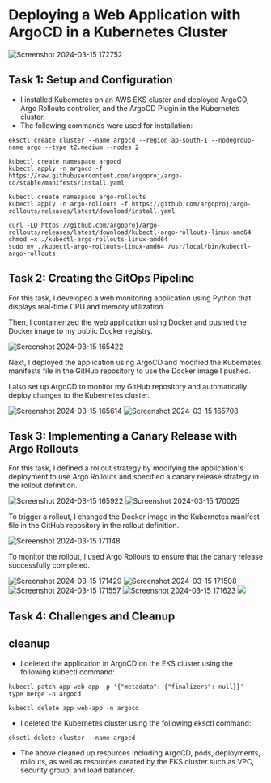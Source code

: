 <h1>Deploying a Web Application with ArgoCD in a Kubernetes Cluster</h1>

<img src="https://github.com/Balachandiran-M/Deploying-a-Web-Application-with-ArgoCD-in-a-Kubernetes-Cluster/assets/152047725/6f84f668-5573-45da-bc1a-939d915a6782" alt="Screenshot 2024-03-15 172752">

<h2>Task 1: Setup and Configuration</h2>
<ul>
  <li>I installed Kubernetes on an AWS EKS cluster and deployed ArgoCD, Argo Rollouts controller, and the ArgoCD Plugin in the Kubernetes cluster.</li>
  <li>The following commands were used for installation:</li>
</ul>
<pre><code>eksctl create cluster --name argocd --region ap-south-1 --nodegroup-name argo --type t2.medium --nodes 2
</code></pre>
<pre><code>kubectl create namespace argocd
kubectl apply -n argocd -f https://raw.githubusercontent.com/argoproj/argo-cd/stable/manifests/install.yaml
</code></pre>
<pre><code>kubectl create namespace argo-rollouts
kubectl apply -n argo-rollouts -f https://github.com/argoproj/argo-rollouts/releases/latest/download/install.yaml
</code></pre>
<pre><code>curl -LO https://github.com/argoproj/argo-rollouts/releases/latest/download/kubectl-argo-rollouts-linux-amd64
chmod +x ./kubectl-argo-rollouts-linux-amd64
sudo mv ./kubectl-argo-rollouts-linux-amd64 /usr/local/bin/kubectl-argo-rollouts
</code></pre>

<h2>Task 2: Creating the GitOps Pipeline</h2>
<p>For this task, I developed a web monitoring application using Python that displays real-time CPU and memory utilization.</p>
<p>Then, I containerized the web application using Docker and pushed the Docker image to my public Docker registry.</p>

<img src="https://github.com/Balachandiran-M/Deploying-a-Web-Application-with-ArgoCD-in-a-Kubernetes-Cluster/assets/152047725/06f605d2-be6a-455a-b19e-5a648d9a6dd2" alt="Screenshot 2024-03-15 165422">

<p>Next, I deployed the application using ArgoCD and modified the Kubernetes manifests file in the GitHub repository to use the Docker image I pushed.</p>
<p>I also set up ArgoCD to monitor my GitHub repository and automatically deploy changes to the Kubernetes cluster.</p>

<img src="https://github.com/Balachandiran-M/Deploying-a-Web-Application-with-ArgoCD-in-a-Kubernetes-Cluster/assets/152047725/ac5fbc7b-4b63-498f-b8ca-e65c3f93314c" alt="Screenshot 2024-03-15 165614">

<img src="https://github.com/Balachandiran-M/Deploying-a-Web-Application-with-ArgoCD-in-a-Kubernetes-Cluster/assets/152047725/a0626221-ca8b-44c3-ba1e-5033f9d65c25" alt="Screenshot 2024-03-15 165708">

<h2>Task 3: Implementing a Canary Release with Argo Rollouts</h2>
<p>For this task, I defined a rollout strategy by modifying the application's deployment to use Argo Rollouts and specified a canary release strategy in the rollout definition.</p>

<img src="https://github.com/Balachandiran-M/Deploying-a-Web-Application-with-ArgoCD-in-a-Kubernetes-Cluster/assets/152047725/a12ec252-8378-471a-9553-c8ba84c2fb85" alt="Screenshot 2024-03-15 165922">

<img src="https://github.com/Balachandiran-M/Deploying-a-Web-Application-with-ArgoCD-in-a-Kubernetes-Cluster/assets/152047725/4524a553-de80-4f9a-b03d-3832987d4aa5" alt="Screenshot 2024-03-15 170025">

<p>To trigger a rollout, I changed the Docker image in the Kubernetes manifest file in the GitHub repository in the rollout definition.</p>

<img src="https://github.com/Balachandiran-M/Deploying-a-Web-Application-with-ArgoCD-in-a-Kubernetes-Cluster/assets/152047725/a3abdfa6-4a06-43e7-b926-28687d3f5afb" alt="Screenshot 2024-03-15 171148">

<p>To monitor the rollout, I used Argo Rollouts to ensure that the canary release successfully completed.</p>

<img src="https://github.com/Balachandiran-M/Deploying-a-Web-Application-with-ArgoCD-in-a-Kubernetes-Cluster/assets/152047725/a5458b36-6a30-4c10-a2f3-bd62711efe24" alt="Screenshot 2024-03-15 171429">

<img src="https://github.com/Balachandiran-M/Deploying-a-Web-Application-with-ArgoCD-in-a-Kubernetes-Cluster/assets/152047725/b912ebc0-dc0d-4156-9ee0-587d92617aa6" alt="Screenshot 2024-03-15 171508">

<img src="https://github.com/Balachandiran-M/Deploying-a-Web-Application-with-ArgoCD-in-a-Kubernetes-Cluster/assets/152047725/c1bdaa66-7c01-48c6-9470-6859e883a38e" alt="Screenshot 2024-03-15 171557">

<img src="https://github.com/Balachandiran-M/Deploying-a-Web-Application-with-ArgoCD-in-a-Kubernetes-Cluster/assets/152047725/7120b859-7a06-4ab7-a5a2-7accf8c675bf" alt="Screenshot 2024-03-15 171623">

<img src="https://github.com/Balachandiran-M/Deploying-a-Web-Application-with-ArgoCD-in-a-Kubernetes-Cluster/assets/152047725/6080b811-13b0-42d3-b486-d2dbe7c13d62">



<h2>Task 4: Challenges and Cleanup</h2>
<h2>cleanup</h2>
<ul>
  <li>I deleted the application in ArgoCD on the EKS cluster using the following kubectl command:</li>
</ul>
<pre><code>kubectl patch app web-app -p '{"metadata": {"finalizers": null}}' --type merge -n argocd</code></pre>

<pre><code>kubectl delete app web-app -n argocd</code></pre>

<ul>
  <li>I deleted the Kubernetes cluster using the following eksctl command:</li>
</ul>
<pre><code>eksctl delete cluster --name argocd
</code></pre>
<ul>
  <li>The above cleaned up resources including ArgoCD, pods, deployments, rollouts, as well as resources created by the EKS cluster such as VPC, security group, and load balancer.</li>
</ul>
